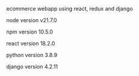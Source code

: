 ecommerce webapp using react, redux and django

node version v21.7.0

npm version 10.5.0

react version 18.2.0

python version 3.8.9

django version 4.2.11
